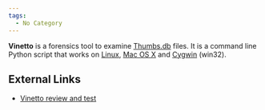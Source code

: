 ```yaml
---
tags:
  - No Category
---
```

**Vinetto** is a forensics tool to examine
[Thumbs.db](thumbs.db.md) files. It is a command line Python
script that works on [Linux](linux.md), [Mac OS
X](mac_os_x.md) and [Cygwin](cygwin.md) (win32).

## External Links

- [Vinetto review and
  test](http://vinetto.sourceforge.net/test_JF_Beckers/vinetto.html)